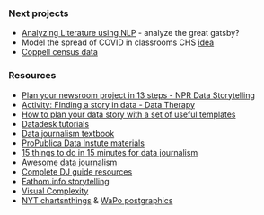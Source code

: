 ### Next projects

- [Analyzing Literature using NLP](https://kellylougheed.medium.com/coding-english-lit-natural-language-processing-in-python-ba8ebae4dde3) - analyze the great gatsby?
- Model the spread of COVID in classrooms CHS [idea](https://stack.dailybruin.com/2020/05/12/covid-model/)
- [Coppell census data](https://censusreporter.org/profiles/16000US4816612-coppell-tx/)


### Resources

- [Plan your newsroom project in 13 steps - NPR Data Storytelling](https://training.npr.org/2016/05/03/plan-your-newsroom-project-in-13-steps-and-with-lots-of-sticky-notes/)
- [Activity: FInding a story in data - Data Therapy](https://datatherapy.org/activities/activity-finding-a-story-in-data/)
- [How to plan your data story with a set of useful templates](https://medium.com/notes-from-the-classroom/data-story-templates-whats-your-data-driven-story-project-about-816da7929453)
- [Datadesk tutorials](https://github.com/datadesk/tutorials)
- [Data journalism textbook](https://github.com/datajtext/DataJournalismTextbook)
- [ProPublica Data Instute materials](https://github.com/propublica/data-institute-2019)
- [15 things to do in 15 minutes for data journalism](https://github.com/epetenko/15-things-for-dj)
- [Awesome data journalism](https://github.com/njdehoog/awesome-data-journalism)
- [Complete DJ guide resources](https://github.com/epetenko/all-the-data)
- [Fathom.info storytelling](https://fathom.info/notebook/)
- [Visual Complexity](http://www.visualcomplexity.com/vc/project_details.cfm?id=454&index=454&domain=)
- [NYT chartsnthings](http://chartsnthings.tumblr.com) & [WaPo postgraphics](http://postgraphics.tumblr.com)